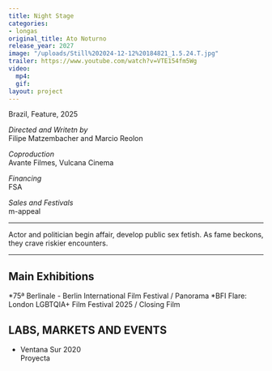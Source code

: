 ```yaml
---
title: Night Stage
categories:
- longas
original_title: Ato Noturno
release_year: 2027
image: "/uploads/Still%202024-12-12%20184821_1.5.24.T.jpg"
trailer: https://www.youtube.com/watch?v=VTE154fm5Wg
video:
  mp4: 
  gif: 
layout: project
---
```


Brazil, Feature, 2025

*Directed and Writetn by*\
Filipe Matzembacher and Marcio Reolon

*Coproduction*\
Avante Filmes, Vulcana Cinema

*Financing*\
FSA

*Sales and Festivals*\
m-appeal

***

Actor and politician begin affair, develop public sex fetish. As fame beckons, they crave riskier encounters.

***

## Main Exhibitions

*75ª Berlinale - Berlin International Film Festival / Panorama
*BFI Flare: London LGBTQIA+ Film Festival 2025 / Closing Film

## LABS, MARKETS AND EVENTS

* Ventana Sur 2020\
  Proyecta